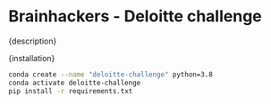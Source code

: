 # Brainhackers - Deloitte challenge
{description}

{installation}

```bash
conda create --name "deloitte-challenge" python=3.8
conda activate deloitte-challenge
pip install -r requirements.txt
```
